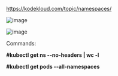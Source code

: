 https://kodekloud.com/topic/namespaces/

![image](https://github.com/Khushang49/90DaysofKubernetes/assets/95266353/ecf43b0d-9851-48c2-97eb-d4b2adcec4c8)

![image](https://github.com/Khushang49/90DaysofKubernetes/assets/95266353/26683861-d78f-4bf7-bb44-10830890e9be)


Commands:

**#kubectl get ns --no-headers | wc -l**

**#kubectl get pods --all-namespaces**
